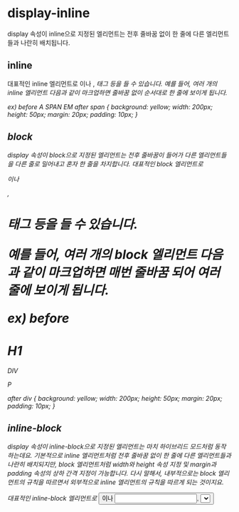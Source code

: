 # display-inline
display 속성이 inline으로 지정된 엘리먼트는 전후 줄바꿈 없이 한 줄에 다른 엘리먼트들과 나란히 배치됩니다. 


## inline
대표적인 inline 엘리먼트로 <span>이나 <a>, <em> 태그 등을 들 수 있습니다.
예를 들어, 여러 개의 inline 엘리먼트 다음과 같이 마크업하면 줄바꿈 없이 순서대로 한 줄에 보이게 됩니다.

ex) 
before
<a>A</a>
<span>SPAN</span>
<em>EM</em>
after
span {
  background: yellow;
  width: 200px;
  height: 50px;
  margin: 20px;
  padding: 10px;
}

## block
display 속성이 block으로 지정된 엘리먼트는 전후 줄바꿈이 들어가 다른 엘리먼트들을 다른 줄로 밀어내고 혼자 한 줄을 차지합니다. 대표적인 block 엘리먼트로 <div>이나 <p>, <h1> 태그 등을 들 수 있습니다.

예를 들어, 여러 개의 block 엘리먼트 다음과 같이 마크업하면 매번 줄바꿈 되어 여러 줄에 보이게 됩니다.

ex)
before
<h1>H1</h1>
<div>DIV</div>
<p>P</p>
after
div {
  background: yellow;
  width: 200px;
  height: 50px;
  margin: 20px;
  padding: 10px;
}

## inline-block
display 속성이 inline-block으로 지정된 엘리먼트는 마치 하이브리드 모드처럼 동작하는데요. 기본적으로 inline 엘리먼트처럼 전후 줄바꿈 없이 한 줄에 다른 엘리먼트들과 나란히 배치되지만, block 엘리먼트처럼 width와 height 속성 지정 및 margin과 padding 속성의 상하 간격 지정이 가능합니다. 다시 말해서, 내부적으로는 block 엘리먼트의 규칙을 따르면서 외부적으로 inline 엘리먼트의 규칙을 따르게 되는 것이지요.

대표적인 inline-block 엘리먼트로 <button>이나 <input>, <select> 태그 등을 들 수 있습니다.